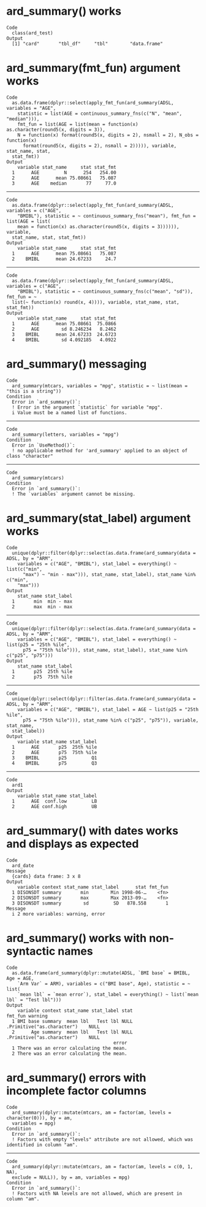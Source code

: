 # ard_summary() works

    Code
      class(ard_test)
    Output
      [1] "card"       "tbl_df"     "tbl"        "data.frame"

# ard_summary(fmt_fun) argument works

    Code
      as.data.frame(dplyr::select(apply_fmt_fun(ard_summary(ADSL, variables = "AGE",
        statistic = list(AGE = continuous_summary_fns(c("N", "mean", "median"))),
        fmt_fun = list(AGE = list(mean = function(x) as.character(round5(x, digits = 3)),
        N = function(x) format(round5(x, digits = 2), nsmall = 2), N_obs = function(x)
          format(round5(x, digits = 2), nsmall = 2))))), variable, stat_name, stat,
      stat_fmt))
    Output
        variable stat_name     stat stat_fmt
      1      AGE         N      254   254.00
      2      AGE      mean 75.08661   75.087
      3      AGE    median       77     77.0

---

    Code
      as.data.frame(dplyr::select(apply_fmt_fun(ard_summary(ADSL, variables = c("AGE",
        "BMIBL"), statistic = ~ continuous_summary_fns("mean"), fmt_fun = list(AGE = list(
        mean = function(x) as.character(round5(x, digits = 3)))))), variable,
      stat_name, stat, stat_fmt))
    Output
        variable stat_name     stat stat_fmt
      1      AGE      mean 75.08661   75.087
      2    BMIBL      mean 24.67233     24.7

---

    Code
      as.data.frame(dplyr::select(apply_fmt_fun(ard_summary(ADSL, variables = c("AGE",
        "BMIBL"), statistic = ~ continuous_summary_fns(c("mean", "sd")), fmt_fun = ~
      list(~ function(x) round(x, 4)))), variable, stat_name, stat, stat_fmt))
    Output
        variable stat_name     stat stat_fmt
      1      AGE      mean 75.08661  75.0866
      2      AGE        sd 8.246234   8.2462
      3    BMIBL      mean 24.67233  24.6723
      4    BMIBL        sd 4.092185   4.0922

# ard_summary() messaging

    Code
      ard_summary(mtcars, variables = "mpg", statistic = ~ list(mean = "this is a string"))
    Condition
      Error in `ard_summary()`:
      ! Error in the argument `statistic` for variable "mpg".
      i Value must be a named list of functions.

---

    Code
      ard_summary(letters, variables = "mpg")
    Condition
      Error in `UseMethod()`:
      ! no applicable method for 'ard_summary' applied to an object of class "character"

---

    Code
      ard_summary(mtcars)
    Condition
      Error in `ard_summary()`:
      ! The `variables` argument cannot be missing.

# ard_summary(stat_label) argument works

    Code
      unique(dplyr::filter(dplyr::select(as.data.frame(ard_summary(data = ADSL, by = "ARM",
        variables = c("AGE", "BMIBL"), stat_label = everything() ~ list(c("min",
          "max") ~ "min - max"))), stat_name, stat_label), stat_name %in% c("min",
        "max")))
    Output
        stat_name stat_label
      1       min  min - max
      2       max  min - max

---

    Code
      unique(dplyr::filter(dplyr::select(as.data.frame(ard_summary(data = ADSL, by = "ARM",
        variables = c("AGE", "BMIBL"), stat_label = everything() ~ list(p25 = "25th %ile",
          p75 = "75th %ile"))), stat_name, stat_label), stat_name %in% c("p25", "p75")))
    Output
        stat_name stat_label
      1       p25  25th %ile
      2       p75  75th %ile

---

    Code
      unique(dplyr::select(dplyr::filter(as.data.frame(ard_summary(data = ADSL, by = "ARM",
        variables = c("AGE", "BMIBL"), stat_label = AGE ~ list(p25 = "25th %ile",
          p75 = "75th %ile"))), stat_name %in% c("p25", "p75")), variable, stat_name,
      stat_label))
    Output
        variable stat_name stat_label
      1      AGE       p25  25th %ile
      2      AGE       p75  75th %ile
      3    BMIBL       p25         Q1
      4    BMIBL       p75         Q3

---

    Code
      ard1
    Output
        variable stat_name stat_label
      1      AGE  conf.low         LB
      2      AGE conf.high         UB

# ard_summary() with dates works and displays as expected

    Code
      ard_date
    Message
      {cards} data frame: 3 x 8
    Output
        variable context stat_name stat_label      stat fmt_fun
      1 DISONSDT summary       min        Min 1998-06-…    <fn>
      2 DISONSDT summary       max        Max 2013-09-…    <fn>
      3 DISONSDT summary        sd         SD   878.558       1
    Message
      i 2 more variables: warning, error

# ard_summary() works with non-syntactic names

    Code
      as.data.frame(ard_summary(dplyr::mutate(ADSL, `BMI base` = BMIBL, Age = AGE,
        `Arm Var` = ARM), variables = c("BMI base", Age), statistic = ~ list(
        `mean lbl` = `mean error`), stat_label = everything() ~ list(`mean lbl` = "Test lbl")))
    Output
        variable context stat_name stat_label stat                    fmt_fun warning
      1 BMI base summary  mean lbl   Test lbl NULL .Primitive("as.character")    NULL
      2      Age summary  mean lbl   Test lbl NULL .Primitive("as.character")    NULL
                                           error
      1 There was an error calculating the mean.
      2 There was an error calculating the mean.

# ard_summary() errors with incomplete factor columns

    Code
      ard_summary(dplyr::mutate(mtcars, am = factor(am, levels = character(0))), by = am,
      variables = mpg)
    Condition
      Error in `ard_summary()`:
      ! Factors with empty "levels" attribute are not allowed, which was identified in column "am".

---

    Code
      ard_summary(dplyr::mutate(mtcars, am = factor(am, levels = c(0, 1, NA),
      exclude = NULL)), by = am, variables = mpg)
    Condition
      Error in `ard_summary()`:
      ! Factors with NA levels are not allowed, which are present in column "am".

